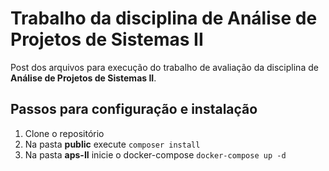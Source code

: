 # Trabalho da disciplina de Análise de Projetos de Sistemas II

Post dos arquivos para execução do trabalho de avaliação da disciplina de **Análise de Projetos de Sistemas II**.


## Passos para configuração e instalação

1. Clone o repositório
2. Na pasta **public** execute ```composer install```
3. Na pasta **aps-II** inicie o docker-compose ```docker-compose up -d```